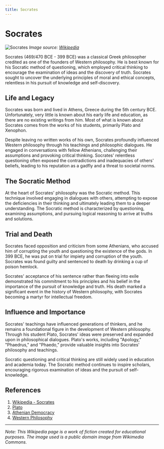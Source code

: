 ```yaml
---
title: Socrates
---
```

# Socrates

![Socrates](https://upload.wikimedia.org/wikipedia/commons/thumb/8/84/Socrates_Louvre.jpg/220px-Socrates_Louvre.jpg)
*Image source: [Wikipedia](https://en.wikipedia.org/wiki/Socrates#/media/File:Socrates_Louvre.jpg)*

Socrates (469/470 BCE - 399 BCE) was a classical Greek philosopher credited as one of the founders of Western philosophy. He is best known for his Socratic method of questioning, which employed critical thinking to encourage the examination of ideas and the discovery of truth. Socrates sought to uncover the underlying principles of moral and ethical concepts, relentless in his pursuit of knowledge and self-discovery.

## Life and Legacy

Socrates was born and lived in Athens, Greece during the 5th century BCE. Unfortunately, very little is known about his early life and education, as there are no existing writings from him. Most of what is known about Socrates comes from the works of his students, primarily Plato and Xenophon.

Despite leaving no written works of his own, Socrates profoundly influenced Western philosophy through his teachings and philosophic dialogues. He engaged in conversations with fellow Athenians, challenging their assumptions and provoking critical thinking. Socrates' relentless questioning often exposed the contradictions and inadequacies of others' beliefs, leading to his reputation as a gadfly and a threat to societal norms.

## The Socratic Method

At the heart of Socrates' philosophy was the Socratic method. This technique involved engaging in dialogues with others, attempting to expose the deficiencies in their thinking and ultimately leading them to a deeper understanding. The Socratic method is characterized by questioning, examining assumptions, and pursuing logical reasoning to arrive at truths and solutions.

## Trial and Death

Socrates faced opposition and criticism from some Athenians, who accused him of corrupting the youth and questioning the existence of the gods. In 399 BCE, he was put on trial for impiety and corruption of the youth. Socrates was found guilty and sentenced to death by drinking a cup of poison hemlock.

Socrates' acceptance of his sentence rather than fleeing into exile demonstrated his commitment to his principles and his belief in the importance of the pursuit of knowledge and truth. His death marked a significant event in the history of Western philosophy, with Socrates becoming a martyr for intellectual freedom.

## Influence and Importance

Socrates' teachings have influenced generations of thinkers, and he remains a foundational figure in the development of Western philosophy. Through his student Plato, Socrates' ideas were preserved and expanded upon in philosophical dialogues. Plato's works, including "Apology," "Phaedrus," and "Phaedo," provide valuable insights into Socrates' philosophy and teachings.

Socratic questioning and critical thinking are still widely used in education and academia today. The Socratic method continues to inspire scholars, encouraging rigorous examination of ideas and the pursuit of self-knowledge.

## References

1. [Wikipedia - Socrates](https://en.wikipedia.org/wiki/Socrates)
2. [Plato](Plato.md)
3. [Athenian Democracy](Athenian_Democracy.md)
4. [Western Philosophy](Western_Philosophy.md)

---

*Note: This Wikipedia page is a work of fiction created for educational purposes. The image used is a public domain image from Wikimedia Commons.*